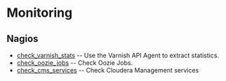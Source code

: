 Monitoring
==========

Nagios
------

* [check_varnish_stats](https://github.com/easysadmin/systems/blob/master/monitoring/check_varnish_stats.sh) -- Use the Varnish API Agent to extract statistics.
* [check_oozie_jobs](https://github.com/easysadmin/systems/blob/master/monitoring/check_oozie_jobs.sh) -- Check Oozie Jobs.
* [check_cms_services](https://github.com/easysadmin/systems/blob/master/monitoring/check_cms_services.sh) -- Check Cloudera Management services
